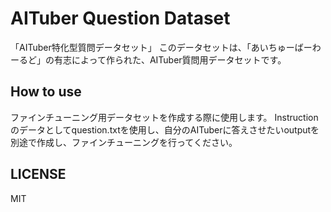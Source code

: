 # AITuber Question Dataset
「AITuber特化型質問データセット」
このデータセットは、「あいちゅーばーわーるど」の有志によって作られた、AITuber質問用データセットです。

## How to use
ファインチューニング用データセットを作成する際に使用します。
Instructionのデータとしてquestion.txtを使用し、自分のAITuberに答えさせたいoutputを別途で作成し、ファインチューニングを行ってください。

## LICENSE
MIT